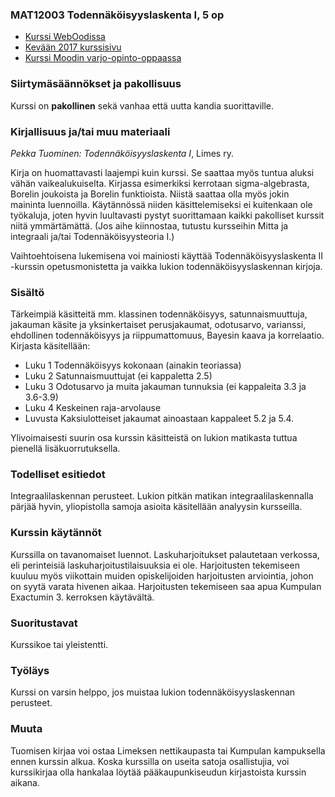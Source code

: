 ### MAT12003 Todennäköisyyslaskenta I, 5 op

* [Kurssi WebOodissa](https://weboodi.helsinki.fi/hy/opintjakstied.jsp?OpinKohd=117376940)
* [Kevään 2017 kurssisivu](http://wiki.helsinki.fi/pages/viewpage.action?pageId=197658383)
* [Kurssi Moodin varjo-opinto-oppaassa](https://wiki.helsinki.fi/pages/viewpage.action?pageId=135075860)

### Siirtymäsäännökset ja pakollisuus

Kurssi on **pakollinen** sekä vanhaa että uutta kandia suorittaville.

### Kirjallisuus ja/tai muu materiaali

_Pekka Tuominen: Todennäköisyyslaskenta I_, Limes ry.

Kirja on huomattavasti laajempi kuin kurssi. Se saattaa myös tuntua aluksi vähän vaikealukuiselta. Kirjassa esimerkiksi kerrotaan sigma-algebrasta, Borelin joukoista ja Borelin funktioista. Niistä saattaa olla myös jokin maininta luennoilla. Käytännössä niiden käsittelemiseksi ei kuitenkaan ole työkaluja, joten hyvin luultavasti pystyt suorittamaan kaikki pakolliset kurssit niitä ymmärtämättä. (Jos aihe kiinnostaa, tutustu kursseihin Mitta ja integraali ja/tai Todennäköisyysteoria I.)

Vaihtoehtoisena lukemisena voi mainiosti käyttää Todennäköisyyslaskenta II -kurssin opetusmonistetta ja vaikka lukion todennäköisyyslaskennan kirjoja.

### Sisältö

Tärkeimpiä käsitteitä mm. klassinen todennäköisyys, satunnaismuuttuja, jakauman käsite ja yksinkertaiset perusjakaumat, odotusarvo, varianssi, ehdollinen todennäköisyys ja riippumattomuus, Bayesin kaava ja korrelaatio. Kirjasta käsitellään:
* Luku 1 Todennäköisyys kokonaan (ainakin teoriassa)
* Luku 2 Satunnaismuuttujat (ei kappaletta 2.5)
* Luku 3 Odotusarvo ja muita jakauman tunnuksia (ei kappaleita 3.3 ja 3.6-3.9)
* Luku 4 Keskeinen raja-arvolause
* Luvusta Kaksiulotteiset jakaumat ainoastaan kappaleet 5.2 ja 5.4.

Ylivoimaisesti suurin osa kurssin käsitteistä on lukion matikasta tuttua pienellä lisäkuorrutuksella.

### Todelliset esitiedot

Integraalilaskennan perusteet. Lukion pitkän matikan integraalilaskennalla pärjää hyvin, yliopistolla samoja asioita käsitellään analyysin kursseilla.

### Kurssin käytännöt

Kurssilla on tavanomaiset luennot. Laskuharjoitukset palautetaan verkossa, eli perinteisiä laskuharjoitustilaisuuksia ei ole. Harjoitusten tekemiseen kuuluu myös viikottain muiden opiskelijoiden harjoitusten arviointia, johon on syytä varata hivenen aikaa. Harjoitusten tekemiseen saa apua Kumpulan Exactumin 3. kerroksen käytävältä.

### Suoritustavat

Kurssikoe tai yleistentti.

### Työläys

Kurssi on varsin helppo, jos muistaa lukion todennäköisyyslaskennan perusteet. 

### Muuta

Tuomisen kirjaa voi ostaa Limeksen nettikaupasta tai Kumpulan kampuksella ennen kurssin alkua. Koska kurssilla on useita satoja osallistujia, voi kurssikirjaa olla hankalaa löytää pääkaupunkiseudun kirjastoista kurssin aikana.